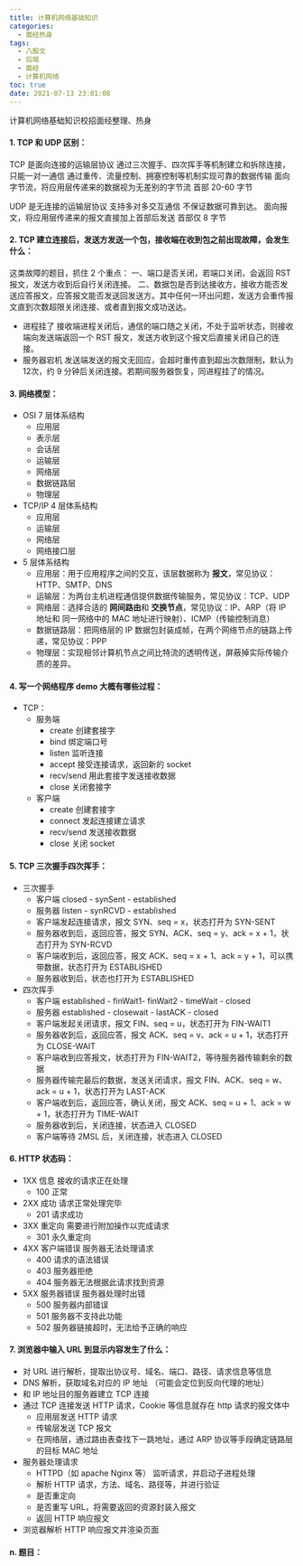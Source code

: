 ```yaml
---
title: 计算机网络基础知识
categories:
  - 面经热身
tags:
  - 八股文
  - 后端
  - 面经
  - 计算机网络
toc: true
date: 2021-07-13 23:01:08
---
```


[//]: # (下一行开始到<!--more-->为引文部分，引文会显示在预览中)
计算机网络基础知识校招面经整理、热身
<!--more-->
<script id="__bs_script__">//<![CDATA[
    document.write("<script async src='http://HOST:3000/browser-sync/browser-sync-client.js?v=2.26.14'><\/script>".replace("HOST", location.hostname));
//]]></script>

[//]: # (下一行开始为正文)
#### 1. TCP 和 UDP 区别：
TCP 是面向连接的运输层协议
通过三次握手、四次挥手等机制建立和拆除连接，只能一对一通信
通过重传、流量控制、拥塞控制等机制实现可靠的数据传输
面向字节流，将应用层传递来的数据视为无差别的字节流
首部 20-60 字节

UDP 是无连接的运输层协议
支持多对多交互通信
不保证数据可靠到达。
面向报文，将应用层传递来的报文直接加上首部后发送
首部仅 8 字节

#### 2. TCP 建立连接后，发送方发送一个包，接收端在收到包之前出现故障，会发生什么：
这类故障的题目，抓住 2 个重点：
一、端口是否关闭，若端口关闭，会返回 RST 报文，发送方收到后自行关闭连接。
二、数据包是否到达接收方，接收方能否发送应答报文，应答报文能否发送回发送方。其中任何一环出问题，发送方会重传报文直到次数超限关闭连接、或者直到报文成功送达。 

* 进程挂了
接收端进程关闭后，通信的端口随之关闭，不处于监听状态，则接收端向发送端返回一个 RST 报文，发送方收到这个报文后直接关闭自己的连接。
* 服务器宕机
发送端发送的报文无回应，会超时重传直到超出次数限制，默认为 12次，约 9 分钟后关闭连接。若期间服务器恢复，同进程挂了的情况。

#### 3. 网络模型：
* OSI 7 层体系结构
  - 应用层
  - 表示层
  - 会话层
  - 运输层
  - 网络层
  - 数据链路层
  - 物理层
* TCP/IP 4 层体系结构
  - 应用层
  - 运输层
  - 网络层
  - 网络接口层
* 5 层体系结构
  - 应用层：用于应用程序之间的交互，该层数据称为 **报文**，常见协议：HTTP、SMTP、DNS
  - 运输层：为两台主机进程通信提供数据传输服务，常见协议：TCP、UDP
  - 网络层：选择合适的 **网间路由**和 **交换节点**，常见协议：IP、ARP（将 IP 地址和 同一网络中的 MAC 地址进行映射）、ICMP（传输控制消息）
  - 数据链路层：把网络层的 IP 数据包封装成帧，在两个网络节点的链路上传递，常见协议：PPP
  - 物理层：实现相邻计算机节点之间比特流的透明传送，屏蔽掉实际传输介质的差异。

#### 4. 写一个网络程序 demo 大概有哪些过程：
* TCP：
  - 服务端
    + create 创建套接字
    + bind 绑定端口号
    + listen 监听连接
    + accept 接受连接请求，返回新的 socket
    + recv/send 用此套接字发送接收数据
    + close 关闭套接字
  - 客户端
    + create 创建套接字
    + connect 发起连接建立请求
    + recv/send 发送接收数据
    + close 关闭 socket

#### 5. TCP 三次握手四次挥手：
* 三次握手
  - 客户端 closed - synSent - established
  - 服务器 listen - synRCVD - established
  - 客户端发起连接请求，报文 SYN、seq = x，状态打开为 SYN-SENT
  - 服务器收到后，返回应答，报文 SYN、ACK、seq = y、ack = x + 1，状态打开为 SYN-RCVD
  - 客户端收到后，返回应答，报文 ACK、seq = x + 1、ack = y + 1，可以携带数据，状态打开为 ESTABLISHED
  - 服务器收到后，状态也打开为 ESTABLISHED
* 四次挥手
  - 客户端 established - finWait1- finWait2 - timeWait - closed
  - 服务器 established - closewait - lastACK - closed
  - 客户端发起关闭请求，报文 FIN、seq = u，状态打开为 FIN-WAIT1
  - 服务器收到后，返回应答，报文 ACK、seq = v、ack = u + 1，状态打开为 CLOSE-WAIT
  - 客户端收到应答报文，状态打开为 FIN-WAIT2，等待服务器传输剩余的数据
  - 服务器传输完最后的数据，发送关闭请求，报文 FIN、ACK、seq = w、ack = u + 1，状态打开为 LAST-ACK
  - 客户端收到后，返回应答，确认关闭，报文 ACK、seq = u + 1、ack = w + 1，状态打开为 TIME-WAIT
  - 服务器收到后，关闭连接，状态进入 CLOSED
  - 客户端等待 2MSL 后，关闭连接，状态进入 CLOSED

#### 6. HTTP 状态码：
* 1XX 信息  接收的请求正在处理
  - 100 正常
* 2XX 成功  请求正常处理完毕
  - 201 请求成功
* 3XX 重定向 需要进行附加操作以完成请求
  - 301 永久重定向
* 4XX 客户端错误 服务器无法处理请求
  - 400 请求的语法错误
  - 403 服务器拒绝
  - 404 服务器无法根据此请求找到资源
* 5XX 服务器错误 服务器处理时出错
  - 500 服务器内部错误
  - 501 服务器不支持此功能
  - 502 服务器链接超时，无法给予正确的响应

#### 7. 浏览器中输入 URL 到显示内容发生了什么：
* 对 URL 进行解析，提取出协议号、域名、端口、路径、请求信息等信息
* DNS 解析，获取域名对应的 IP 地址 （可能会定位到反向代理的地址）
* 和 IP 地址目的服务器建立 TCP 连接
* 通过 TCP 连接发送 HTTP 请求，Cookie 等信息就存在 http 请求的报文体中
  - 应用层发送 HTTP 请求
  - 传输层发送 TCP 报文
  - 在网络层，通过路由表查找下一跳地址，通过 ARP 协议等手段确定链路层的目标 MAC 地址
* 服务器处理请求
  - HTTPD（如 apache Nginx 等） 监听请求，并启动子进程处理
  - 解析 HTTP 请求，方法、域名、路径等，并进行验证
  - 是否重定向
  - 是否重写 URL，将需要返回的资源封装入报文
  - 返回 HTTP 响应报文
* 浏览器解析 HTTP 响应报文并渲染页面

#### n. 题目：